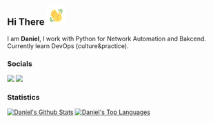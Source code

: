 <h2 align="left">
    Hi There
    <img src="https://github.com/danielcristho/danielcristho/blob/main/wave.gif" 
         alt="Waving hand animated gif"
         height="45"
         width="45" />
</h2>

I am **Daniel**, I work with Python for Network Automation and Bakcend. Currently learn DevOps (culture&practice). 

### Socials 
<a href="https://www.linkedin.com/in/daniel-pepuho/" /> <img src="https://img.shields.io/badge/LinkedIn-0077B5?style=for-the-badge&logo=linkedin&logoColor=white&hide_border=true&style=flat" /></a>
<a href="https://dev.to/danielcristho" /> <img src="https://img.shields.io/badge/dev.to-0A0A0A?style=for-the-badge&logo=dev.to&logoColor=white&hide_border=true&style=flat" /></a>
 
### Statistics 
 <a href="https://github.com/anuraghazra/github-readme-stats"><img alt="Daniel's Github Stats" src="https://github-readme-stats.vercel.app/api?username=danielcristho&show_icons=true&show_icons=true&count_private=true&theme=tokyonight&hide_border=true&bg_color=1F222E&title_color=F85D7F&icon_color=F8D866" height="190px"/></a>
  <a href="https://github.com/anuraghazra/github-readme-stats"><img alt="Daniel's Top Languages" src="https://github-readme-stats.vercel.app/api/top-langs/?username=danielcristho&langs_count=8&layout=compact&theme=react&hide_border=true&bg_color=1F222E&title_color=F85D7F&icon_color=F8D866" height="190px"/></a>
